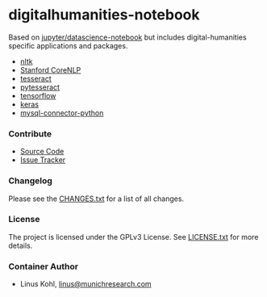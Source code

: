 # digitalhumanities-notebook

Based on [jupyter/datascience-notebook](https://jupyter-docker-stacks.readthedocs.io/en/latest/using/selecting.html#jupyter-datascience-notebook) but includes digital-humanities specific applications and packages.

- [nltk](https://www.nltk.org/)
- [Stanford CoreNLP](https://stanfordnlp.github.io/CoreNLP/)
- [tesseract](https://github.com/tesseract-ocr/tesseract)
- [pytesseract](https://github.com/madmaze/pytesseract)
- [tensorflow](https://www.tensorflow.org/)
- [keras](https://keras.io/)
- [mysql-connector-python](https://dev.mysql.com/doc/connector-python/en/)

### Contribute
- [Source Code](https://github.com/linuskohl/digitalhumanities-notebook)
- [Issue Tracker](https://github.com/linuskohl/digitalhumanities-notebook/issues)

### Changelog
Please see the [CHANGES.txt](https://github.com/linuskohl/digitalhumanities-notebook/blob/master/CHANGES.txt) for a list of all changes.

### License
The project is licensed under the GPLv3 License. See [LICENSE.txt](https://github.com/linuskohl/digitalhumanities-notebook/blob/master/LICENSE.txt) for more details.

### Container Author
- Linus Kohl, linus@munichresearch.com
